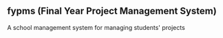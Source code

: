 ## fypms (Final Year Project Management System)

A school management system for managing students' projects
